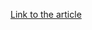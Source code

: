 [Link to the article](https://insight-jp.nttsecurity.com/post/102gkfp/pandas-new-arsenal-part-2-albaniiutas)
